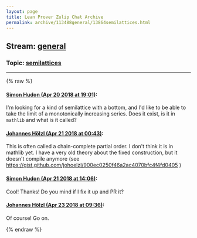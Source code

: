 ```yaml
---
layout: page
title: Lean Prover Zulip Chat Archive 
permalink: archive/113488general/13864semilattices.html
---
```


## Stream: [general](index.html)
### Topic: [semilattices](13864semilattices.html)

---


{% raw %}
#### [ Simon Hudon (Apr 20 2018 at 19:01)](https://leanprover.zulipchat.com/#narrow/stream/113488-general/topic/semilattices/near/125457488):
I'm looking for a kind of semilattice with a bottom, and I'd like to be able to take the limit of a monotonically increasing series. Does it exist, is it in `mathlib` and what is it called?

#### [ Johannes Hölzl (Apr 21 2018 at 00:43)](https://leanprover.zulipchat.com/#narrow/stream/113488-general/topic/semilattices/near/125471273):
This is often called a chain-complete partial order. I don't think it is in mathlib yet. I have a very old theory about the fixed construction,  but it doesn't compile anymore (see https://gist.github.com/johoelzl/900ec0250f46a2ac4070bfc4f4fd0405 )

#### [ Simon Hudon (Apr 21 2018 at 14:06)](https://leanprover.zulipchat.com/#narrow/stream/113488-general/topic/semilattices/near/125491615):
Cool! Thanks! Do you mind if I fix it up and PR it?

#### [ Johannes Hölzl (Apr 23 2018 at 09:36)](https://leanprover.zulipchat.com/#narrow/stream/113488-general/topic/semilattices/near/125557833):
Of course! Go on.


{% endraw %}
